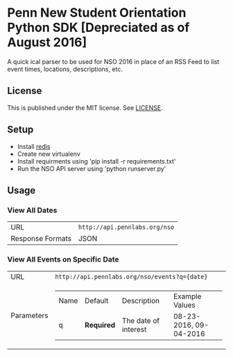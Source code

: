 # Penn New Student Orientation Python SDK [Depreciated as of August 2016]

A quick ical parser to be used for NSO 2016 in place of an RSS Feed to list event times, locations, descriptions, etc.

## License

This is published under the MIT license. See [LICENSE](LICENSE).

Setup
-----
* Install [redis](http://redis.io/)
* Create new virtualenv
* Install requirments using 'pip install -r requirements.txt'
* Run the NSO API server using 'python runserver.py'

## Usage

<span name="dates"></span>
### View All Dates
<table>
<tr>
<td>URL</td>
<td><code>http://api.pennlabs.org/nso</code></td>
</tr>
<tr>
<td>Response Formats</td>
<td>JSON</td>
</tr>
</table>

<span name="events"></span>
### View All Events on Specific Date
<table>
<tr>
<td>URL</td>
<td><code>http://api.pennlabs.org/nso/events?q={date}</code></td>
</tr>
<tr>
<td>Parameters</td>
<td>
<table>
	<tr>
	<td>Name</td>
	<td>Default</td>
	<td>Description</td>
	<td>Example Values</td>
	</tr>
	<tr>
	<td>q</td>
	<td><strong>Required</strong></td>
	<td>The date of interest</td>
	<td>08-23-2016, 09-04-2016</td>
	</tr>
</table>
</td>
</tr>
</table>
